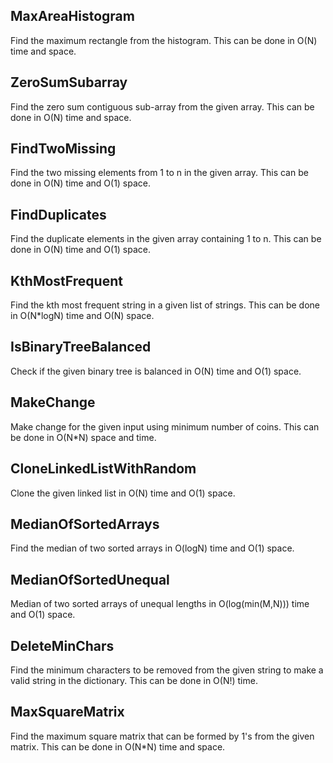 ## MaxAreaHistogram
Find the maximum rectangle from the histogram. This can be done in O(N) time and space.

## ZeroSumSubarray
Find the zero sum contiguous sub-array from the given array. This can be done in O(N) time and space.

## FindTwoMissing
Find the two missing elements from 1 to n in the given array. This can be done in O(N) time and O(1) space.

## FindDuplicates
Find the duplicate elements in the given array containing 1 to n. This can be done in O(N) time and O(1) space.

## KthMostFrequent
Find the kth most frequent string in a given list of strings. This can be done in O(N*logN) time and O(N) space.

## IsBinaryTreeBalanced
Check if the given binary tree is balanced in O(N) time and O(1) space.

## MakeChange
Make change for the given input using minimum number of coins. This can be done in O(N*N) space and time.

## CloneLinkedListWithRandom
Clone the given linked list in O(N) time and O(1) space.

## MedianOfSortedArrays
Find the median of two sorted arrays in O(logN) time and O(1) space.

## MedianOfSortedUnequal
Median of two sorted arrays of unequal lengths in O(log(min(M,N))) time and O(1) space.

## DeleteMinChars
Find the minimum characters to be removed from the given string to make a valid string in the dictionary. This can be done in O(N!) time.

## MaxSquareMatrix
Find the maximum square matrix that can be formed by 1's from the given matrix. This can be done in O(N*N) time and space.
